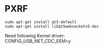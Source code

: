 # PXRF
```
sudo apt-get install qt5-default
sudo apt-get install libqt5websockets5-dev
```

Need following Kernel driver: \
CONFIG_USB_NET_CDC_EEM=y


